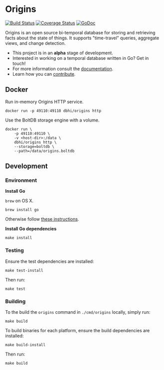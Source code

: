 # Origins

[![Build Status](https://travis-ci.org/chop-dbhi/origins.svg?branch=master)](https://travis-ci.org/chop-dbhi/origins) [![Coverage Status](https://coveralls.io/repos/chop-dbhi/origins/badge.svg?branch=master&service=github)](https://coveralls.io/github/chop-dbhi/origins?branch=master) [![GoDoc](https://godoc.org/github.com/chop-dbhi/origins?status.svg)](https://godoc.org/github.com/chop-dbhi/origins)

Origins is an open source bi-temporal database for storing and retrieving facts about the state of things. It supports "time-travel" queries, aggregate views, and change detection.

- This project is in an **alpha** stage of development.
- Interested in working on a temporal database written in Go? Get in touch!
- For more information consult the [documentation](https://origins.readme.io/docs).
- Learn how you can [contribute](https://origins.readme.io/v0.9/docs/contributing).

## Docker

Run in-memory Origins HTTP service.

```
docker run -p 49110:49110 dbhi/origins http
```

Use the BoltDB storage engine with a volume.

```
docker run \
    -p 49110:49110 \
    -v <host-dir>:/data \
    dbhi/origins http \
    --storage=boltdb \
    --path=/data/origins.boltdb
```

## Development

### Environment

**Install Go**

`brew` on OS X.

```
brew install go
```

Otherwise follow [these instructions](http://golang.org/doc/install).

**Install Go dependencies**

```
make install
```
### Testing

Ensure the test dependencies are installed:

```
make test-install
```

Then run:

```
make test
```

### Building

To the build the `origins` command in `./cmd/origins` locally, simply run:

```
make build
```

To build binaries for each platform, ensure the build dependencies are installed:

```
make build-install
```

Then run:

```
make build
```
